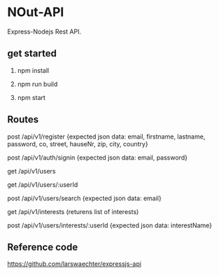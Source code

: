# NOut-API
Express-Nodejs Rest API.

## get started
1.  npm install

2. npm run build

3. npm start

## Routes
post /api/v1/register {expected json data: email, firstname, lastname, password, co, street, hauseNr, zip, city, country}

post /api/v1/auth/signin {expected json data: email, password}

get /api/v1/users

get /api/v1/users/:userId

post /api/v1/users/search {expected json data: email}

get /api/v1/interests (returens list of interests)

post /api/v1/users/interests/:userId {expected json data: interestName}


## Reference code
https://github.com/larswaechter/expressjs-api
